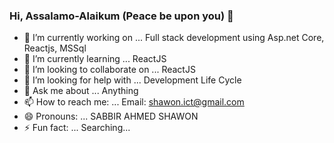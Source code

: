 ### Hi, Assalamo-Alaikum (Peace be upon you)  👋


- 🔭 I’m currently working on ... Full stack development using Asp.net Core, Reactjs, MSSql
- 🌱 I’m currently learning ... ReactJS
- 👯 I’m looking to collaborate on ... ReactJS
- 🤔 I’m looking for help with ... Development Life Cycle
- 💬 Ask me about ... Anything
- 📫 How to reach me: ... Email:  shawon.ict@gmail.com
- 😄 Pronouns: ... SABBIR AHMED SHAWON
- ⚡ Fun fact: ... Searching...

